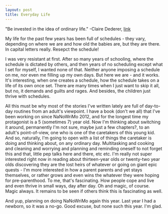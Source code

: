 ```yaml
---
layout: post
title: Everyday Life
---
```


"Be invested in the idea of ordinary life." -Claire Dederer, [link](http://www.chasingray.com/archives/2014/07/be_invested_in_the_idea_of_ord.html)

My life for the past few years has been full of schedules - they vary, depending on where we are and how old the babies are, but they are there. In capital letters really. Resepct the schedule! 

I was very resistant at first. After so many years of schooling, where the schedule is dictated by others, and then years of no scheduling except what I set for myself, I wanted none of that. Neither anyone imposing a schedule on me, nor even me filling up my own days. But here we are - and it works. It's interesting, when one creates a schedule, how the schedule takes on a life of its own once set. There are many times when I just want to skip it all, but no, it demands and guilts and rages. And besides, the children just thrive with schedules. 

All this must be why most of the stories I've written lately are full of day-to-day routines from an adult's viewpoint. I have a book (don't we all) that I've been working on since NaNoWriMo 2012, and for the longest time my protagonist is a 5 (sometimes 7) year old. Now I'm thinking about switching it around, permanently I'm not sure, maybe just a few chapters?, to an adult's point-of-view, one who is one of the caretakers of this young kid. And so, naturally, I'm going to open with a list of things the caretaker is doing and thinking about, on any ordinary day. Multitasking and cooking and cleaning and worrying and planning and reminding oneself to not forget this and that, little pep talks here and there, etc etc. I'm really not super interested right now in reading about thirteen-year olds or twenty-two year olds discovering they are the lost heirs of whatever or going on giant epic quests - I'm more interested in how a parent parents and yet stays themselves, or rather grows and even wins the whatever they were hoping for pre-parenthood. To me, that's fascinating. How people cope and live and even thrive in small ways, day after day. Oh and magic, of course. Magic always. It remains to be seen if others think this is fascinating as well.

And yup, planning on doing NaNoWriMo again this year. Last year I had a newborn, so it was a no-go. Good excuse, but none such this year. I'm glad.

